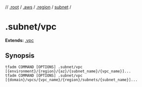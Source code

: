 // [.root] / [.aws] / [.region] / [subnet] /

# .subnet/vpc

**Extends:** [.vpc](../.vpc.md)

## Synopsis

```
tfadm COMMAND [OPTIONS] .subnet/vpc [{environment}/{region}/{az}/{subnet_name}/{vpc_name}]...
tfadm COMMAND [OPTIONS] .subnet/vpc [{domain}/vpcs/{vpc_name}/{region}/subnets/{subnet_name}]...
```

[.aws]: ../README.md
[.region]: ../.region.md
[.root]: ../../../../.tfadm/resources/README.md
[subnet]: ../subnet.md
